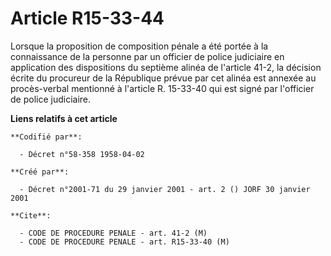 # Article R15-33-44

Lorsque la proposition de composition pénale a été portée à la connaissance de la personne par un officier de police
judiciaire en application des dispositions du septième alinéa de l'article 41-2, la décision écrite du procureur de la
République prévue par cet alinéa est annexée au procès-verbal mentionné à l'article R. 15-33-40 qui est signé par l'officier
de police judiciaire.

**Liens relatifs à cet article**

	**Codifié par**:

	  - Décret n°58-358 1958-04-02

	**Créé par**:

	  - Décret n°2001-71 du 29 janvier 2001 - art. 2 () JORF 30 janvier 2001

	**Cite**:

	  - CODE DE PROCEDURE PENALE - art. 41-2 (M)
	  - CODE DE PROCEDURE PENALE - art. R15-33-40 (M)
